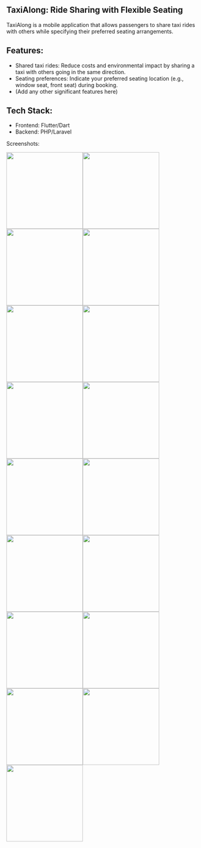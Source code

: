 ## TaxiAlong: Ride Sharing with Flexible Seating 

TaxiAlong is a mobile application that allows passengers to share taxi rides with others while specifying their preferred seating arrangements. 

## Features: 
- Shared taxi rides: Reduce costs and environmental impact by sharing a taxi with others going in the same direction.
- Seating preferences: Indicate your preferred seating location (e.g., window seat, front seat) during booking.
- (Add any other significant features here)

## Tech Stack: 
- Frontend: Flutter/Dart
- Backend: PHP/Laravel 

Screenshots:  
<div style="display:table">
<img src="screenshots/1.png" width="200"/>
<img src="screenshots/2.png" width="200"/>
<img src="screenshots/3.png" width="200"/>
<img src="screenshots/4.png" width="200"/>
<img src="screenshots/5.png" width="200"/>
<img src="screenshots/6.png" width="200"/>
<img src="screenshots/7.png" width="200"/>
<img src="screenshots/8.png" width="200"/>
<img src="screenshots/9.png" width="200"/>
<img src="screenshots/10.png" width="200"/>
<img src="screenshots/11.png" width="200"/>
<img src="screenshots/12.png" width="200"/>
<img src="screenshots/13.png" width="200"/>
<img src="screenshots/14.png" width="200"/>
<img src="screenshots/15.png" width="200"/>
<img src="screenshots/16.png" width="200"/>
<img src="screenshots/17.png" width="200"/>
</div>
